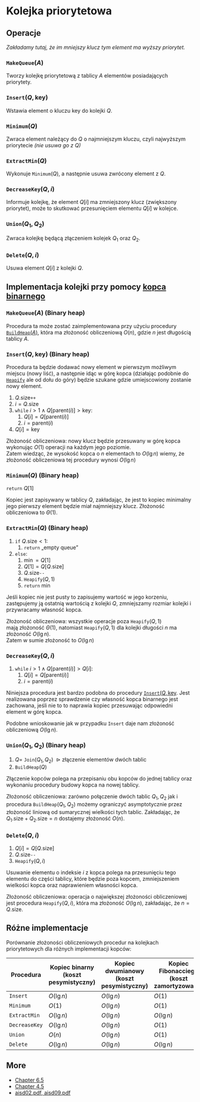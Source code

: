 # Kolejka priorytetowa

## Operacje

*Zakładamy tutaj, że im mniejszy klucz tym element ma wyższy priorytet.*

### `MakeQueue`$(A)$

Tworzy kolejkę priorytetową z tablicy $A$ elementów posiadających priorytety.

### `Insert`$(Q, \mathrm{key})$

Wstawia element o kluczu $\mathrm{key}$ do kolejki $Q$.

### `Minimum`$(Q)$

Zwraca element należący do $Q$ o najmniejszym kluczu, czyli najwyższym priorytecie *(nie usuwa go z $Q$)*

### `ExtractMin`$(Q)$

Wykonuje `Minimum`$(Q)$, a następnie usuwa zwrócony element z $Q$.

### `DecreaseKey`$(Q,i)$

Informuje kolejkę, że element $Q[i]$ ma zmniejszony klucz (zwiększony priorytet), może to skutkować przesunięciem elementu $Q[i]$ w kolejce.

### `Union`$(Q_1, Q_2)$

Zwraca kolejkę będącą złączeniem kolejek $Q_1$ oraz $Q_2$.

### `Delete`$(Q,i)$

Usuwa element $Q[i]$ z kolejki $Q$.

## Implementacja kolejki przy pomocy [kopca binarnego](../2020-04-27/binary-heap.md)

### `MakeQueue`$(A)$ (Binary heap)

Procedura ta może zostać zaimplementowana przy użyciu procedury [`BuildHeap`$(A)$](../2020-04-27/binary-heap.md#buildheapa), która ma złożoność obliczeniową $O(n)$, gdzie $n$ jest długością tablicy $A$.

### `Insert`$(Q,\mathrm{key})$ (Binary heap)

Procedura ta będzie dodawać nowy element w pierwszym możliwym miejscu (nowy liść), a następnie idąc w górę kopca (działając podobnie do [`Heapify`](../2020-04-27/binary-heap.md#heapifyai) ale od dołu do góry) będzie szukane gdzie umiejscowiony zostanie nowy element.

1. $Q.\mathrm{size}$`++`
2. $i = Q.\mathrm{size}$
3. `while` $i > 1 \land Q[\mathrm{parent}(i)] > \mathrm{key}$:
   1. $Q[i] = Q[\mathrm{parent}(i)]$
   2. $i = \mathrm{parent}(i)$
4. $Q[i] = \mathrm{key}$

Złożoność obliczeniowa: nowy klucz będzie przesuwany w górę kopca wykonując $O(1)$ operacji na każdym jego poziomie.\
Zatem wiedząc, że wysokość kopca o $n$ elementach to $O(\lg n)$ wiemy, że złożoność obliczeniowa tej procedury wynosi $O(\lg n)$

### `Minimum`$(Q)$ (Binary heap)

`return` $Q[1]$

Kopiec jest zapisywany w tablicy $Q$, zakładając, że jest to kopiec minimalny jego pierwszy element będzie miał najmniejszy klucz. Złożoność obliczeniowa to $\Theta(1)$.

### `ExtractMin`$(Q)$ (Binary heap)

1. `if` $Q.\mathrm{size} < 1$:
   1. `return` $\text{„empty queue”}$
2. `else`:
   1. $\min = Q[1]$
   2. $Q[1] = Q[Q.\mathrm{size}]$
   3. $Q.\mathrm{size}$`--`
   4. `Heapify`$(Q,1)$
   5. `return` $\min$

Jeśli kopiec nie jest pusty to zapisujemy wartość w jego korzeniu, zastępujemy ją ostatnią wartością z kolejki $Q$, zmniejszamy rozmiar kolejki i przywracamy własność kopca.

Złożoność obliczeniowa: wszystkie operacje poza `Heapify`$(Q,1)$ mają złożoność $\Theta(1)$, natomiast `Heapify`$(Q,1)$ dla kolejki długości $n$ ma złożoność $O(\lg n)$.\
Zatem w sumie złożoność to $O(\lg n)$

### `DecreaseKey`$(Q,i)$

1. `while` $i > 1 \land Q[\mathrm{parent}(i)] > Q[i]$:
   1. $Q[i] = Q[\mathrm{parent}(i)]$
   2. $i = \mathrm{parent}(i)$

Niniejsza procedura jest bardzo podobna do procedury [`Insert`$(Q,\mathrm{key}$](#insertqmathrmkey-binary-heap). Jest realizowana poprzez sprawdzenie czy własność kopca binarnego jest zachowana, jeśli nie to to naprawia kopiec przesuwając odpowiedni element w górę kopca.

Podobne wnioskowanie jak w przypadku `Insert` daje nam złożoność obliczeniową $O(\lg n)$.

### `Union`$(Q_1, Q_2)$ (Binary heap)

1. $Q =$ `Join`$(Q_1, Q_2)$ $~\triangleright$ złączenie elementów dwóch tablic
2. `BuildHeap`$(Q)$

Złączenie kopców polega na przepisaniu obu kopców do jednej tablicy oraz wykonaniu procedury budowy kopca na nowej tablicy.

Złożoność obliczeniowa: zarówno połączenie dwóch tablic $Q_1, Q_2$ jak i procedura `BuildHeap`$(Q_1, Q_2)$ możemy ograniczyć asymptotycznie przez złożoność liniową od sumarycznej wielkości tych tablic. Zakładając, że $Q_1.\mathrm{size} + Q_2.\mathrm{size} = n$ dostajemy złożoność $O(n)$.

### `Delete`$(Q,i)$

1. $Q[i] = Q[Q.\mathrm{size}]$
2. $Q.\mathrm{size}$`--`
3. `Heapify`$(Q,i)$

Usuwanie elementu o indeksie $i$ z kopca polega na przesunięciu tego elementu do części tablicy, które będzie poza kopcem, zmniejszeniem wielkości kopca oraz naprawieniem własności kopca.

Złożoność obliczeniowa: operacja o największej złożoności obliczeniowej jest procedura `Heapify`$(Q,i)$, która ma złożoność $O(\lg n)$, zakładając, że $n = Q.\mathrm{size}$.

## Różne implementacje

Porównanie złożoności obliczeniowych procedur na kolejkach priorytetowych dla różnych implementacji kopców:

| Procedura     | Kopiec binarny (koszt pesymistyczny) | Kopiec dwumianowy (koszt pesymistyczny) | Kopiec Fibonacciego (koszt zamortyzowany) |
| ------------- | ------------------------------------ | --------------------------------------- | ----------------------------------------- |
| `Insert`      | $O(\lg n)$                           | $O(\lg n)$                              | $O(1)$                                    |
| `Minimum`     | $O(1)$                               | $O(\lg n)$                              | $O(1)$                                    |
| `ExtractMin`  | $O(\lg n)$                           | $O(\lg n)$                              | $O(\lg n)$                                |
| `DecreaseKey` | $O(\lg n)$                           | $O(\lg n)$                              | $O(1)$                                    |
| `Union`       | $O(n)$                               | $O(\lg n)$                              | $O(1)$                                    |
| `Delete`      | $O(\lg n)$                           | $O(\lg n)$                              | $O(\lg n)$                                |

## More

- [Chapter 6.5](https://web.ist.utl.pt/~fabio.ferreira/material/asa/clrs.pdf)
- [Chapter 4.5](http://algorithmics.lsi.upc.edu/docs/Dasgupta-Papadimitriou-Vazirani.pdf)
- [aisd02.pdf, aisd09.pdf](https://drive.google.com/drive/folders/0B83LMR1NBoUXLXdYZ2hsNFBqTTA)
